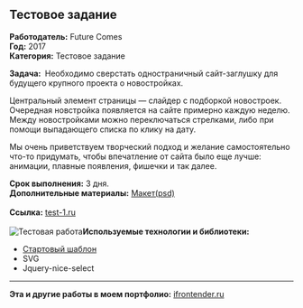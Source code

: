 ## Teстовое задание

<strong>Работодатель:</strong> Future Comes<br>
<strong>Год:</strong> 2017<br>
<strong>Категория:</strong> Тестовое задание<br>

<strong>Задача: </strong>
Необходимо сверстать одностраничный сайт-заглушку для будущего крупного проекта о новостройках.

Центральный элемент страницы — слайдер с подборкой новостроек. Очередная новстройка появляется на сайте примерно каждую неделю. Между новостройками можно переключаться стрелками, либо при помощи выпадающего списка по клику на дату.

Мы очень приветствуем творческий подход и желание самостоятельно что-то придумать, чтобы впечатление от сайта было еще лучше: анимации, плавные появления, фишечки и так далее.

<strong>Срок выполнения:</strong> 3 дня.<br>
<strong>Дополнительные материалы:</strong> <a href="https://www.dropbox.com/s/q3quaauxvv731pb/futurecomes.psd?dl=0" target="_blank" rel="noopener noreferrer">Макет(psd)</a><br><br>
<strong>Ссылка:</strong> <a href="http://test-1.ifrontender.ru/" target="_blank" rel="noopener noreferrer">test-1.ru</a><br><br>
<img src="http://ifrontender.ru/wp-content/uploads/2017/04/test-1.jpg" alt="Тестовая работа" /><strong>Используемые технологии и библиотеки:
</strong>
- <a href="https://github.com/agragregra/optimizedhtml-start-template" target="_blank" rel="noopener noreferrer">Стартовый шаблон</a>
- SVG
- Jquery-nice-select
<hr>
<strong>Эта и другие работы в моем портфолио:</strong> <a href="http://ifrontender.ru/portfolio/test-1/" target="_blank" rel="noopener noreferrer">ifrontender.ru</a>
